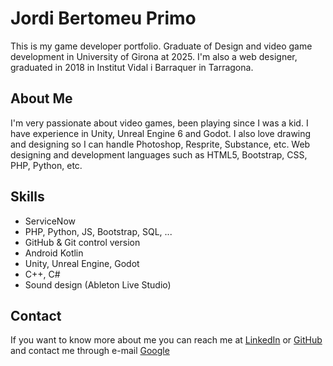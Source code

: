 # Jordi Bertomeu Primo
This is my game developer portfolio. Graduate of Design and video game development in University of Girona at 2025. I'm also a web designer, graduated in 2018 in Institut Vidal i Barraquer in Tarragona.

## About Me
I'm very passionate about video games, been playing since I was a kid. I have experience in Unity, Unreal Engine 6 and Godot. I also love drawing and designing so I can handle Photoshop, Resprite, Substance, etc. Web designing and development languages such as HTML5, Bootstrap, CSS, PHP, Python, etc.

## Skills
- ServiceNow
- PHP, Python, JS, Bootstrap, SQL, ...
- GitHub & Git control version
- Android Kotlin
- Unity, Unreal Engine, Godot
- C++, C#
- Sound design (Ableton Live Studio)

## Contact
If you want to know more about me you can reach me at [LinkedIn](https://www.linkedin.com/in/jobepr/) or [GitHub](https://github.com/jordi110398) and contact me through e-mail [Google](jordi110398@gmail.com)
